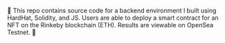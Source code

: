 🌊 This repo contains source code for a backend environment I built using HardHat, Solidity, and JS. Users are able to deploy a smart contract for an NFT on the Rinkeby blockchain (ETH). Results are viewable on OpenSea Testnet. 🌊

